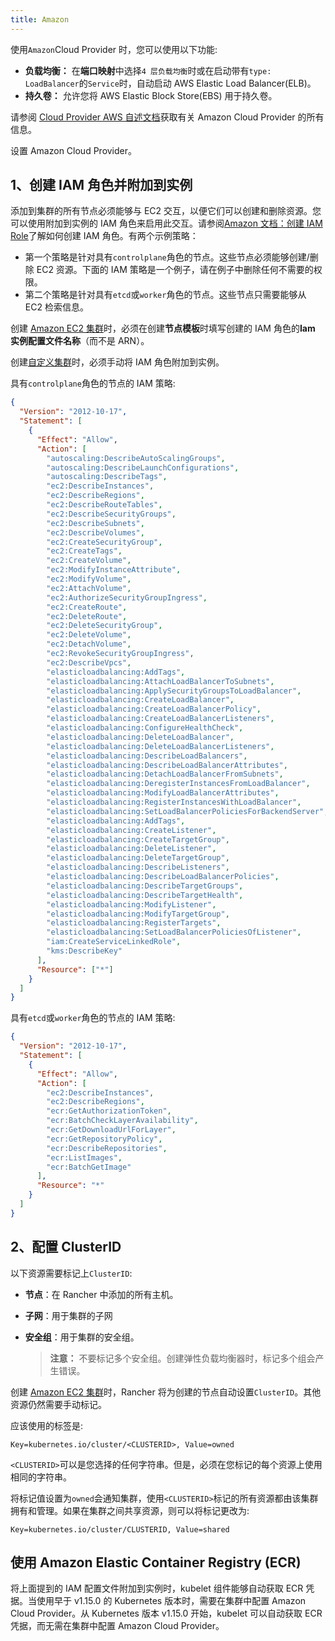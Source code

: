 ```yaml
---
title: Amazon
---
```


使用`Amazon`Cloud Provider 时，您可以使用以下功能:

- **负载均衡：** 在**端口映射**中选择`4 层负载均衡`时或在启动带有`type: LoadBalancer`的`Service`时，自动启动 AWS Elastic Load Balancer(ELB)。
- **持久卷：** 允许您将 AWS Elastic Block Store(EBS) 用于持久卷。

请参阅 [Cloud Provider AWS 自述文档](https://github.com/kubernetes/cloud-provider-aws/blob/master/README.md)获取有关 Amazon Cloud Provider 的所有信息。

设置 Amazon Cloud Provider。

## 1、创建 IAM 角色并附加到实例

添加到集群的所有节点必须能够与 EC2 交互，以便它们可以创建和删除资源。您可以使用附加到实例的 IAM 角色来启用此交互。请参阅[Amazon 文档：创建 IAM Role](https://docs.aws.amazon.com/AWSEC2/latest/UserGuide/iam-roles-for-amazon-ec2.html#create-iam-role)了解如何创建 IAM 角色。有两个示例策略：

- 第一个策略是针对具有`controlplane`角色的节点。这些节点必须能够创建/删除 EC2 资源。下面的 IAM 策略是一个例子，请在例子中删除任何不需要的权限。
- 第二个策略是针对具有`etcd`或`worker`角色的节点。这些节点只需要能够从 EC2 检索信息。

创建 [Amazon EC2 集群](/docs/cluster-provisioning/rke-clusters/node-pools/ec2/_index)时，必须在创建**节点模板**时填写创建的 IAM 角色的**Iam 实例配置文件名称**（而不是 ARN）。

创建[自定义集群](/docs/cluster-provisioning/custom-clusters/_index)时，必须手动将 IAM 角色附加到实例。

具有`controlplane`角色的节点的 IAM 策略:

```json
{
  "Version": "2012-10-17",
  "Statement": [
    {
      "Effect": "Allow",
      "Action": [
        "autoscaling:DescribeAutoScalingGroups",
        "autoscaling:DescribeLaunchConfigurations",
        "autoscaling:DescribeTags",
        "ec2:DescribeInstances",
        "ec2:DescribeRegions",
        "ec2:DescribeRouteTables",
        "ec2:DescribeSecurityGroups",
        "ec2:DescribeSubnets",
        "ec2:DescribeVolumes",
        "ec2:CreateSecurityGroup",
        "ec2:CreateTags",
        "ec2:CreateVolume",
        "ec2:ModifyInstanceAttribute",
        "ec2:ModifyVolume",
        "ec2:AttachVolume",
        "ec2:AuthorizeSecurityGroupIngress",
        "ec2:CreateRoute",
        "ec2:DeleteRoute",
        "ec2:DeleteSecurityGroup",
        "ec2:DeleteVolume",
        "ec2:DetachVolume",
        "ec2:RevokeSecurityGroupIngress",
        "ec2:DescribeVpcs",
        "elasticloadbalancing:AddTags",
        "elasticloadbalancing:AttachLoadBalancerToSubnets",
        "elasticloadbalancing:ApplySecurityGroupsToLoadBalancer",
        "elasticloadbalancing:CreateLoadBalancer",
        "elasticloadbalancing:CreateLoadBalancerPolicy",
        "elasticloadbalancing:CreateLoadBalancerListeners",
        "elasticloadbalancing:ConfigureHealthCheck",
        "elasticloadbalancing:DeleteLoadBalancer",
        "elasticloadbalancing:DeleteLoadBalancerListeners",
        "elasticloadbalancing:DescribeLoadBalancers",
        "elasticloadbalancing:DescribeLoadBalancerAttributes",
        "elasticloadbalancing:DetachLoadBalancerFromSubnets",
        "elasticloadbalancing:DeregisterInstancesFromLoadBalancer",
        "elasticloadbalancing:ModifyLoadBalancerAttributes",
        "elasticloadbalancing:RegisterInstancesWithLoadBalancer",
        "elasticloadbalancing:SetLoadBalancerPoliciesForBackendServer",
        "elasticloadbalancing:AddTags",
        "elasticloadbalancing:CreateListener",
        "elasticloadbalancing:CreateTargetGroup",
        "elasticloadbalancing:DeleteListener",
        "elasticloadbalancing:DeleteTargetGroup",
        "elasticloadbalancing:DescribeListeners",
        "elasticloadbalancing:DescribeLoadBalancerPolicies",
        "elasticloadbalancing:DescribeTargetGroups",
        "elasticloadbalancing:DescribeTargetHealth",
        "elasticloadbalancing:ModifyListener",
        "elasticloadbalancing:ModifyTargetGroup",
        "elasticloadbalancing:RegisterTargets",
        "elasticloadbalancing:SetLoadBalancerPoliciesOfListener",
        "iam:CreateServiceLinkedRole",
        "kms:DescribeKey"
      ],
      "Resource": ["*"]
    }
  ]
}
```

具有`etcd`或`worker`角色的节点的 IAM 策略:

```json
{
  "Version": "2012-10-17",
  "Statement": [
    {
      "Effect": "Allow",
      "Action": [
        "ec2:DescribeInstances",
        "ec2:DescribeRegions",
        "ecr:GetAuthorizationToken",
        "ecr:BatchCheckLayerAvailability",
        "ecr:GetDownloadUrlForLayer",
        "ecr:GetRepositoryPolicy",
        "ecr:DescribeRepositories",
        "ecr:ListImages",
        "ecr:BatchGetImage"
      ],
      "Resource": "*"
    }
  ]
}
```

## 2、配置 ClusterID

以下资源需要标记上`ClusterID`:

- **节点**：在 Rancher 中添加的所有主机。
- **子网**：用于集群的子网
- **安全组**：用于集群的安全组。

  > **注意：** 不要标记多个安全组。创建弹性负载均衡器时，标记多个组会产生错误。

创建 [Amazon EC2 集群](/docs/cluster-provisioning/rke-clusters/node-pools/ec2/_index)时，Rancher 将为创建的节点自动设置`ClusterID`。其他资源仍然需要手动标记。

应该使用的标签是:

```
Key=kubernetes.io/cluster/<CLUSTERID>, Value=owned
```

`<CLUSTERID>`可以是您选择的任何字符串。但是，必须在您标记的每个资源上使用相同的字符串。

将标记值设置为`owned`会通知集群，使用`<CLUSTERID>`标记的所有资源都由该集群拥有和管理。如果在集群之间共享资源，则可以将标记更改为:

```
Key=kubernetes.io/cluster/CLUSTERID, Value=shared
```

## 使用 Amazon Elastic Container Registry (ECR)

将上面提到的 IAM 配置文件附加到实例时，kubelet 组件能够自动获取 ECR 凭据。当使用早于 v1.15.0 的 Kubernetes 版本时，需要在集群中配置 Amazon Cloud Provider。从 Kubernetes 版本 v1.15.0 开始，kubelet 可以自动获取 ECR 凭据，而无需在集群中配置 Amazon Cloud Provider。
